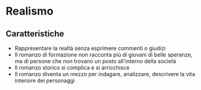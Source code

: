 # Realismo

## Caratteristiche

- Rappresentare la realtà senza esprimere commenti o giudizi
- Il romanzo di formazione non racconta più di giovani di belle speranze, ma di persone che non trovano un posto all'interno della società
- Il romanzo storico si complica e si arricchisce
- Il romanzo diventa un mezzo per indagare, analizzare, descrivere la vita interiore dei personaggi
